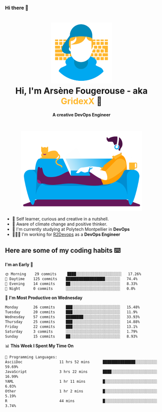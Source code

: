 ### Hi there 👋

<!--
**GridexX/gridexx** is a ✨ _special_ ✨ repository because its `README.md` (this file) appears on your GitHub profile.

Here are some ideas to get you started:

- 🔭 I’m currently working on ...
- 🌱 I’m currently learning ...
- 👯 I’m looking to collaborate on ...
- 🤔 I’m looking for help with ...
- 💬 Ask me about ...
- 📫 How to reach me: ...
- 😄 Pronouns: ...
- ⚡ Fun fact: ...
-->


<!-- Header -->
<h1 align="center">
  <img src="./images/user_profile.png" width="200">
  <br>
  Hi, I'm Arsène Fougerouse - aka <span style="color:#ffb72e">GridexX</span> 👋
</h1>


<p align="center">
  <b>A creative DevOps Engineer </b>
</p>
<br/>
<p align="center">
  <img src="./images/man_couch.png" width="400">
</p>

- 🎨 Self learner, curious and creative in a nutshell. 
- 🌱 Aware of climate change and positive thinker.
- 📕 I'm currently studying at Polytech Montpellier in **DevOps**
- 👨🏻‍💻 I'm working for [R2Devops](https://r2devops.io) as a **DevOps Engineer**


## Here are some of my coding habits ⌨️

<!-- Add a section about tech and Ops stack
  Like this one : https://github.com/Xanthus58#-tech-stack
-->
<!--START_SECTION:waka-->
**I'm an Early 🐤** 

```text
🌞 Morning    29 commits     ████░░░░░░░░░░░░░░░░░░░░░   17.26% 
🌆 Daytime    125 commits    ██████████████████░░░░░░░   74.4% 
🌃 Evening    14 commits     ██░░░░░░░░░░░░░░░░░░░░░░░   8.33% 
🌙 Night      0 commits      ░░░░░░░░░░░░░░░░░░░░░░░░░   0.0%

```
📅 **I'm Most Productive on Wednesday** 

```text
Monday       26 commits     ███░░░░░░░░░░░░░░░░░░░░░░   15.48% 
Tuesday      20 commits     ███░░░░░░░░░░░░░░░░░░░░░░   11.9% 
Wednesday    57 commits     ████████░░░░░░░░░░░░░░░░░   33.93% 
Thursday     25 commits     ███░░░░░░░░░░░░░░░░░░░░░░   14.88% 
Friday       22 commits     ███░░░░░░░░░░░░░░░░░░░░░░   13.1% 
Saturday     3 commits      ░░░░░░░░░░░░░░░░░░░░░░░░░   1.79% 
Sunday       15 commits     ██░░░░░░░░░░░░░░░░░░░░░░░   8.93%

```


📊 **This Week I Spent My Time On** 

```text
💬 Programming Languages: 
AsciiDoc                 11 hrs 52 mins      ███████████████░░░░░░░░░░   59.69% 
JavaScript               3 hrs 22 mins       ████░░░░░░░░░░░░░░░░░░░░░   16.99% 
YAML                     1 hr 11 mins        █░░░░░░░░░░░░░░░░░░░░░░░░   6.03% 
Other                    1 hr 2 mins         █░░░░░░░░░░░░░░░░░░░░░░░░   5.19% 
R                        44 mins             █░░░░░░░░░░░░░░░░░░░░░░░░   3.74%

```


<!--END_SECTION:waka-->
